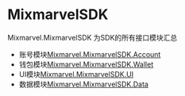 # MixmarvelSDK

Mixmarvel.MixmarvelSDK 为SDK的所有接口模块汇总

* 账号模块[Mixmarvel.MixmarvelSDK.Account](MixmarvelSDK/Account.md)
* 钱包模块[Mixmarvel.MixmarvelSDK.Wallet](MixmarvelSDK/Wallet.md)
* UI模块[Mixmarvel.MixmarvelSDK.UI](MixmarvelSDK/UI.md)
* 数据模块[Mixmarvel.MixmarvelSDK.Data](MixmarvelSDK/Data.md)
